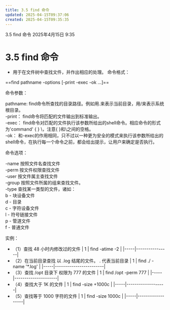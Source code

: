 ```yaml
---
title: 3.5 find 命令
updated: 2025-04-15T09:37:06
created: 2025-04-15T09:35:35
---
```


3.5 find 命令
2025年4月15日
9:35

# 3.5 find 命令
- 用于在文件树中查找文件，并作出相应的处理。
命令格式：

==find pathname -options \[-print -exec -ok ...\]==

命令参数：

<span class="mark">pathname: find命令所查找的目录路径。例如用.来表示当前目录，用/来表示系统根目录。  
-print： find命令将匹配的文件输出到标准输出。  
-exec： find命令对匹配的文件执行该参数所给出的shell命令。相应命令的形式为'command' { } \\，注意{ }和\\之间的空格。  
-ok： 和-exec的作用相同，只不过以一种更为安全的模式来执行该参数所给出的shell命令，在执行每一个命令之前，都会给出提示，让用户来确定是否执行。</span>

命令选项：

<span class="mark">-name 按照文件名查找文件  
-perm 按文件权限查找文件  
-user 按文件属主查找文件  
-group 按照文件所属的组来查找文件。  
-type 查找某一类型的文件，诸如：  
b - 块设备文件  
d - 目录  
c - 字符设备文件  
l - 符号链接文件  
p - 管道文件  
f - 普通文件</span>

实例：
- （1）查找 48 小时内修改过的文件
| 1   | find -atime -2 |
|-----|----------------|
- （2）在当前目录查找 以 .log 结尾的文件。 . 代表当前目录
| 1   | find ./ -name '\*.log' |
|-----|------------------------|
- （3）查找 /opt 目录下 权限为 777 的文件
| 1   | find /opt -perm 777 |
|-----|---------------------|
- （4）查找大于 1K 的文件
| 1   | find -size +1000c |
|-----|-------------------|
- （5）查找等于 1000 字符的文件
| 1   | find -size 1000c |
|-----|------------------|

